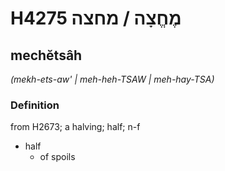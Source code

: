 # H4275 מֶחֱצָה / מחצה

## mechĕtsâh

_(mekh-ets-aw' | meh-heh-TSAW | meh-hay-TSA)_

### Definition

from H2673; a halving; half; n-f

- half
  - of spoils
